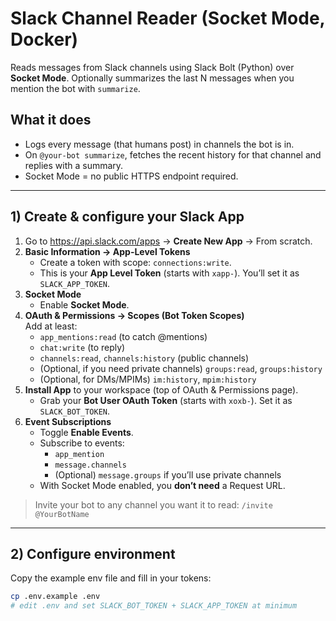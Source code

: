 # Slack Channel Reader (Socket Mode, Docker)

Reads messages from Slack channels using Slack Bolt (Python) over **Socket Mode**. 
Optionally summarizes the last N messages when you mention the bot with `summarize`.

## What it does
- Logs every message (that humans post) in channels the bot is in.
- On `@your-bot summarize`, fetches the recent history for that channel and replies with a summary.
- Socket Mode = no public HTTPS endpoint required.

---

## 1) Create & configure your Slack App

1. Go to https://api.slack.com/apps → **Create New App** → From scratch.
2. **Basic Information → App-Level Tokens**  
   - Create a token with scope: `connections:write`.  
   - This is your **App Level Token** (starts with `xapp-`). You’ll set it as `SLACK_APP_TOKEN`.
3. **Socket Mode**  
   - Enable **Socket Mode**.
4. **OAuth & Permissions → Scopes (Bot Token Scopes)**  
   Add at least:
   - `app_mentions:read` (to catch @mentions)
   - `chat:write` (to reply)
   - `channels:read`, `channels:history` (public channels)
   - (Optional, if you need private channels) `groups:read`, `groups:history`
   - (Optional, for DMs/MPIMs) `im:history`, `mpim:history`
5. **Install App** to your workspace (top of OAuth & Permissions page).  
   - Grab your **Bot User OAuth Token** (starts with `xoxb-`). Set it as `SLACK_BOT_TOKEN`.
6. **Event Subscriptions**  
   - Toggle **Enable Events**.
   - Subscribe to events:
     - `app_mention`
     - `message.channels`
     - (Optional) `message.groups` if you’ll use private channels  
   - With Socket Mode enabled, you **don’t need** a Request URL.

> Invite your bot to any channel you want it to read: `/invite @YourBotName`

---

## 2) Configure environment

Copy the example env file and fill in your tokens:

```bash
cp .env.example .env
# edit .env and set SLACK_BOT_TOKEN + SLACK_APP_TOKEN at minimum
